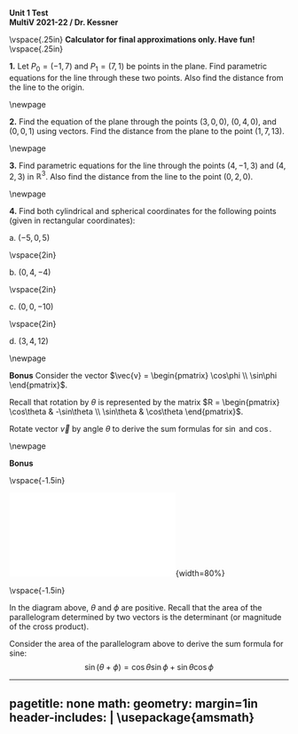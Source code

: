 __Unit 1 Test__   
__MultiV 2021-22 / Dr. Kessner__  

\vspace{.25in}
__Calculator for final approximations only.  Have fun!__
\vspace{.25in}

__1.__  Let $P_0 = (-1, 7)$ and $P_1 = (7, 1)$ be points in the plane.  Find
parametric equations for the line through these two points.  Also find the
distance from the line to the origin.

\newpage

__2.__ Find the equation of the plane through the points $(3, 0, 0)$, $(0, 4,
0)$, and $(0, 0, 1)$ using vectors.  Find the distance from the plane to the 
point $(1, 7, 13)$.

\newpage

__3.__  Find parametric equations for the line through the points $(4, -1, 3)$
and $(4, 2, 3)$ in $\mathbb{R}^3$.  Also find the distance from the line to the
point $(0, 2, 0)$.

\newpage

__4.__  Find both cylindrical and spherical coordinates for the following
points (given in rectangular coordinates):

a. $(-5, 0, 5)$

\vspace{2in}

b. $(0, 4, -4)$

\vspace{2in}

c. $(0, 0, -10)$

\vspace{2in}

d. $(3, 4, 12)$

\newpage

__Bonus__  Consider the vector $\vec{v} = \begin{pmatrix} \cos\phi \\ \sin\phi \end{pmatrix}$.

Recall that rotation by $\theta$ is represented by the matrix 
$R = \begin{pmatrix} \cos\theta & -\sin\theta \\ \sin\theta & \cos\theta
\end{pmatrix}$.

Rotate vector $\vec{v}$ by angle $\theta$ to derive the sum
formulas for $\sin$ and $\cos$.


\newpage

__Bonus__

\vspace{-1.5in}

![](sinsum.pdf){width=80%}

\vspace{-1.5in}

In the diagram above, $\theta$ and $\phi$ are positive.  Recall that the area
of the parallelogram determined by two vectors is the determinant (or magnitude
of the cross product).

Consider the area of the parallelogram above to derive the sum formula for sine:
$$
\sin(\theta+\phi) = \cos\theta\sin\phi + \sin\theta\cos\phi
$$

---
pagetitle: none
math: <script src="https://cdnjs.cloudflare.com/ajax/libs/mathjax/2.7.1/MathJax.js?config=TeX-AMS_CHTML-full" type="text/javascript"></script>
geometry: margin=1in
header-includes: |
    \usepackage{amsmath}
---


